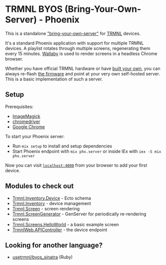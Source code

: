 # TRMNL BYOS (Bring-Your-Own-Server) - Phoenix

This is a standalone ["bring-your-own-server"](https://docs.usetrmnl.com/go/diy/byos) for [TRMNL](https://usetrmnl.com/) devices.

It's a standard Phoenix application with support for multiple TRMNL devices. A playlist rotates through multiple screens, regenerating them every 15 minutes. [Wallaby](https://github.com/elixir-wallaby/wallaby) is used to render screens in a headless Chrome browser.

Whether you have official TRMNL hardware or have [built your own](https://docs.usetrmnl.com/go/diy/byod), you can always re-flash [the firmware](https://github.com/usetrmnl/firmware) and point at your very own self-hosted server. This is a basic implementation of such a server.

## Setup

Prerequisites:

- [ImageMagick](https://imagemagick.org/script/download.php)
- [chromedriver](https://developer.chrome.com/docs/chromedriver/downloads)
- [Google Chrome](https://www.google.com/chrome/)

To start your Phoenix server:

- Run `mix setup` to install and setup dependencies
- Start Phoenix endpoint with `mix phx.server` or inside IEx with `iex -S mix phx.server`

Now you can visit [`localhost:4000`](http://localhost:4000) from your browser to add your first device.

## Modules to check out

- [Trmnl.Inventory.Device](lib/trmnl/inventory/device.ex) - Ecto schema
- [Trmnl.Inventory](lib/trmnl/inventory.ex) - device management
- [Trmnl.Screen](lib/trmnl/screen.ex) - screen rendering
- [Trmnl.ScreenGenerator](lib/trmnl/screen_generator.ex) - GenServer for periodically re-rendering screens
- [Trmnl.Screens.HelloWorld](lib/trmnl/screens/hello_world.ex) - a basic example screen
- [TrmnlWeb.APIController](lib/trmnl_web/controllers/api_controller.ex) - the device endpoint

## Looking for another language?

- [usetrmnl/byos_sinatra](https://github.com/usetrmnl/byos_sinatra) (Ruby)
